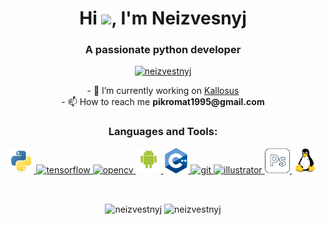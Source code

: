 <h1 align="center">Hi <img src="https://github.com/blackcater/blackcater/raw/main/images/Hi.gif" height="32"/>, I'm Neizvesnyj</h1>
<h3 align="center">A passionate python developer</h3>

<p align="center"> 
<a href="https://github.com/ryo-ma/github-profile-trophy"><img src="https://github-profile-trophy.vercel.app/?username=neizvestnyj" alt="neizvestnyj" />
</a> 
</p>

<p align="center">
- 🔭 I’m currently working on <a href="https://kallosus.ru/">Kallosus</a>
<br/>
- 📫 How to reach me <b>pikromat1995@gmail.com</b>
</p>
  
<h3 align="center">Languages and Tools:</h3>
<p align="center">
<a href="https://www.python.org" target="_blank" rel="noreferrer"> <img src="https://raw.githubusercontent.com/devicons/devicon/master/icons/python/python-original.svg" alt="python" width="40" height="40"/> </a> <a href="https://www.tensorflow.org" target="_blank" rel="noreferrer"> <img src="https://www.vectorlogo.zone/logos/tensorflow/tensorflow-icon.svg" alt="tensorflow" width="40" height="40"/> </a> <a href="https://opencv.org/" target="_blank" rel="noreferrer"> <img src="https://www.vectorlogo.zone/logos/opencv/opencv-icon.svg" alt="opencv" width="40" height="40"/> </a> <a href="https://developer.android.com" target="_blank" rel="noreferrer"> <img src="https://raw.githubusercontent.com/devicons/devicon/master/icons/android/android-original-wordmark.svg" alt="android" width="40" height="40"/> </a> <a href="https://www.w3schools.com/cpp/" target="_blank" rel=""> <img src="https://raw.githubusercontent.com/devicons/devicon/master/icons/cplusplus/cplusplus-original.svg" alt="cplusplus" width="40" height="40"/> </a> <a href="https://git-scm.com/" target="_blank" rel="noreferrer"> <img src="https://www.vectorlogo.zone/logos/git-scm/git-scm-icon.svg" alt="git" width="40" height="40"/> </a> <a href="https://www.adobe.com/in/products/illustrator.html" target="_blank" rel="noreferrer"> <img src="https://www.vectorlogo.zone/logos/adobe_illustrator/adobe_illustrator-icon.svg" alt="illustrator" width="40" height="40"/> </a> <a href="https://www.photoshop.com/en" target="_blank" rel="noreferrer"> <img src="https://raw.githubusercontent.com/devicons/devicon/master/icons/photoshop/photoshop-line.svg" alt="photoshop" width="40" height="40"/> </a> <a href="https://www.linux.org/" target="_blank" rel="noreferrer"> <img src="https://raw.githubusercontent.com/devicons/devicon/master/icons/linux/linux-original.svg" alt="linux" width="40" height="40"/> </a>
</p>
<br />

<p align="center"><img align="center" src="https://github-readme-stats.vercel.app/api?username=neizvestnyj&show_icons=true&locale=en" alt="neizvestnyj" /> <img align="center" src="https://github-readme-stats.vercel.app/api/top-langs?username=neizvestnyj&show_icons=true&locale=en&layout=compact" alt="neizvestnyj" /></p>
